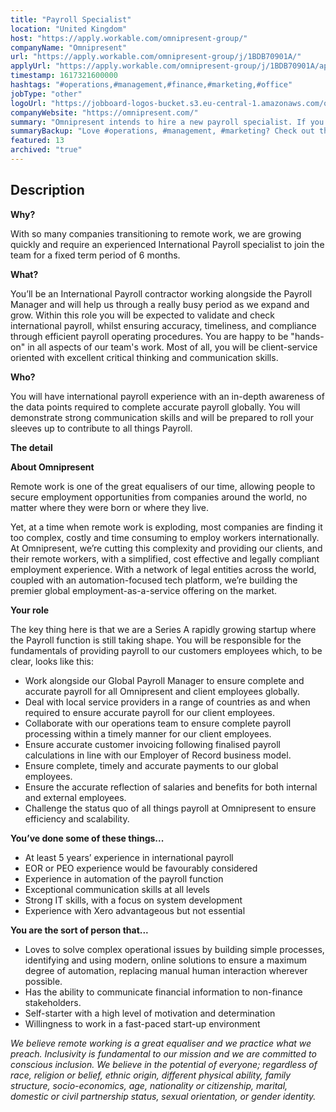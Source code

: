 ```yaml
---
title: "Payroll Specialist"
location: "United Kingdom"
host: "https://apply.workable.com/omnipresent-group/"
companyName: "Omnipresent"
url: "https://apply.workable.com/omnipresent-group/j/1BDB70901A/"
applyUrl: "https://apply.workable.com/omnipresent-group/j/1BDB70901A/apply/"
timestamp: 1617321600000
hashtags: "#operations,#management,#finance,#marketing,#office"
jobType: "other"
logoUrl: "https://jobboard-logos-bucket.s3.eu-central-1.amazonaws.com/omnipresent"
companyWebsite: "https://omnipresent.com/"
summary: "Omnipresent intends to hire a new payroll specialist. If you have 5 years’ experience in international payroll, consider applying."
summaryBackup: "Love #operations, #management, #marketing? Check out this job post!"
featured: 13
archived: "true"
---
```


## Description

**Why?**

With so many companies transitioning to remote work, we are growing quickly and require an experienced International Payroll specialist to join the team for a fixed term period of 6 months.

**What?**

You’ll be an International Payroll contractor working alongside the Payroll Manager and will help us through a really busy period as we expand and grow. Within this role you will be expected to validate and check international payroll, whilst ensuring accuracy, timeliness, and compliance through efficient payroll operating procedures. You are happy to be "hands-on" in all aspects of our team's work. Most of all, you will be client-service oriented with excellent critical thinking and communication skills.

**Who?**

You will have international payroll experience with an in-depth awareness of the data points required to complete accurate payroll globally. You will demonstrate strong communication skills and will be prepared to roll your sleeves up to contribute to all things Payroll.

**The detail**

**About Omnipresent**

Remote work is one of the great equalisers of our time, allowing people to secure employment opportunities from companies around the world, no matter where they were born or where they live.

Yet, at a time when remote work is exploding, most companies are finding it too complex, costly and time consuming to employ workers internationally. At Omnipresent, we’re cutting this complexity and providing our clients, and their remote workers, with a simplified, cost effective and legally compliant employment experience. With a network of legal entities across the world, coupled with an automation-focused tech platform, we’re building the premier global employment-as-a-service offering on the market.

**Your role**

The key thing here is that we are a Series A rapidly growing startup where the Payroll function is still taking shape. You will be responsible for the fundamentals of providing payroll to our customers employees which, to be clear, looks like this:

*   Work alongside our Global Payroll Manager to ensure complete and accurate payroll for all Omnipresent and client employees globally.
*   Deal with local service providers in a range of countries as and when required to ensure accurate payroll for our client employees.
*   Collaborate with our operations team to ensure complete payroll processing within a timely manner for our client employees.
*   Ensure accurate customer invoicing following finalised payroll calculations in line with our Employer of Record business model.
*   Ensure complete, timely and accurate payments to our global employees.
*   Ensure the accurate reflection of salaries and benefits for both internal and external employees.
*   Challenge the status quo of all things payroll at Omnipresent to ensure efficiency and scalability.

**You’ve done some of these things...**

*   At least 5 years’ experience in international payroll
*   EOR or PEO experience would be favourably considered
*   Experience in automation of the payroll function
*   Exceptional communication skills at all levels
*   Strong IT skills, with a focus on system development
*   Experience with Xero advantageous but not essential

**You are the sort of person that...**

*   Loves to solve complex operational issues by building simple processes, identifying and using modern, online solutions to ensure a maximum degree of automation, replacing manual human interaction wherever possible.
*   Has the ability to communicate financial information to non-finance stakeholders.
*   Self-starter with a high level of motivation and determination
*   Willingness to work in a fast-paced start-up environment

_We believe remote working is a great equaliser and we practice what we preach. Inclusivity is fundamental to our mission and we are committed to conscious inclusion. We believe in the potential of everyone; regardless of race, religion or belief, ethnic origin, different physical ability, family structure, socio-economics, age, nationality or citizenship, marital, domestic or civil partnership status, sexual orientation, or gender identity._
